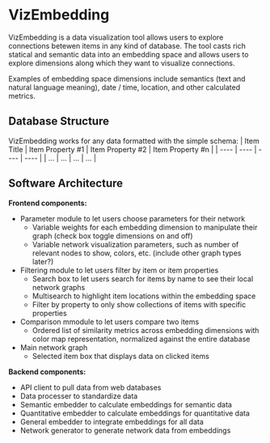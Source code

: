 # VizEmbedding

VizEmbedding is a data visualization tool allows users to explore connections betewen items in any kind of database. The tool casts rich statical and semantic data into an embedding space and allows users to explore dimensions along which they want to visualize connections.

Examples of embedding space dimensions include semantics (text and natural language meaning), date / time, location, and other calculated metrics.

## Database Structure

VizEmbedding works for any data formatted with the simple schema:
| Item Title | Item Property #1 | Item Property #2 | Item Property #n |
| ---- | ---- | ---- | ---- |
| ... | ... | ... | ... |


## Software Architecture

**Frontend components:**
* Parameter module to let users choose parameters for their network
    * Variable weights for each embedding dimension to manipulate their graph (check box toggle dimensions on and off)
    * Variable network visualization parameters, such as number of relevant nodes to show, colors, etc. (include other graph types later?)
* Filtering module to let users filter by item or item properties
    * Search box to let users search for items by name to see their local network graphs
    * Multisearch to highlight item locations within the embedding space
    * Filter by property to only show collections of items with specific properties
* Comparison mmodule to let users compare two items
    * Ordered list of similarity metrics across embedding dimensions with color map representation, normalized against the entire database
* Main network graph
    * Selected item box that displays data on clicked items

**Backend components:**
* API client to pull data from web databases
* Data processer to standardize data
* Semantic embedder to calculate embeddings for semantic data
* Quantitative embedder to calculate embeddings for quantitative data
* General embedder to integrate embeddings for all data
* Network generator to generate network data from embeddings 
